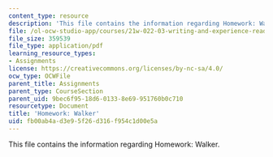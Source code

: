 ```yaml
---
content_type: resource
description: 'This file contains the information regarding Homework: Walker.'
file: /ol-ocw-studio-app/courses/21w-022-03-writing-and-experience-reading-and-writing-autobiography-spring-2014/fb00ab4ad3e95f26d316f954c1d00e5a_MIT21W_022_03S14_0211.pdf
file_size: 359539
file_type: application/pdf
learning_resource_types:
- Assignments
license: https://creativecommons.org/licenses/by-nc-sa/4.0/
ocw_type: OCWFile
parent_title: Assignments
parent_type: CourseSection
parent_uid: 9bec6f95-18d6-0133-8e69-951760b0c710
resourcetype: Document
title: 'Homework: Walker'
uid: fb00ab4a-d3e9-5f26-d316-f954c1d00e5a
---
```

This file contains the information regarding Homework: Walker.